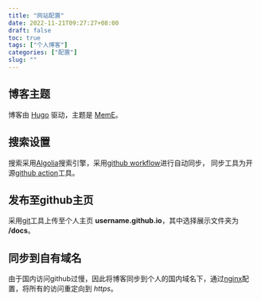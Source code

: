 ```yaml
---
title: "网站配置"
date: 2022-11-21T09:27:27+08:00
draft: false
toc: true
tags: ["个人博客"] 
categories: ["配置"] 
slug: ""
---
```


## 博客主题
博客由 [Hugo](https://gohugo.io/) 驱动，主题是 [MemE](https://github.com/reuixiy/hugo-theme-meme)。
## 搜索设置
搜索采用[Algolia](https://www.algolia.com/)搜索引擎，采用[github workflow](https://docs.github.com/en/actions/using-workflows)进行自动同步，
同步工具为开源[github action](https://github.com/iChochy/Algolia-Upload-Records)工具。
## 发布至github主页
采用[git](https://git-scm.com/)工具上传至个人主页 **username.github.io**，其中选择展示文件夹为 **/docs**。
## 同步到自有域名
由于国内访问github过慢，因此将博客同步到个人的国内域名下，通过[nginx](https://nginx.org/)配置，将所有的访问重定向到 *https*。